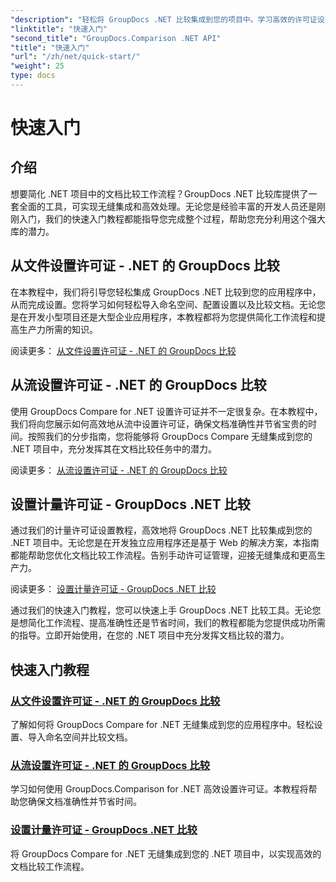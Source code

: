 ```yaml
---
"description": "轻松将 GroupDocs .NET 比较集成到您的项目中。学习高效的许可证设置方法，以实现精准的文档比较工作流程。"
"linktitle": "快速入门"
"second_title": "GroupDocs.Comparison .NET API"
"title": "快速入门"
"url": "/zh/net/quick-start/"
"weight": 25
type: docs
---
```

# 快速入门


## 介绍

想要简化 .NET 项目中的文档比较工作流程？GroupDocs .NET 比较库提供了一套全面的工具，可实现无缝集成和高效处理。无论您是经验丰富的开发人员还是刚刚入门，我们的快速入门教程都能指导您完成整个过程，帮助您充分利用这个强大库的潜力。

## 从文件设置许可证 - .NET 的 GroupDocs 比较

在本教程中，我们将引导您轻松集成 GroupDocs .NET 比较到您的应用程序中，从而完成设置。您将学习如何轻松导入命名空间、配置设置以及比较文档。无论您是在开发小型项目还是大型企业应用程序，本教程都将为您提供简化工作流程和提高生产力所需的知识。

阅读更多： [从文件设置许可证 - .NET 的 GroupDocs 比较](./set-license-from-file/)

## 从流设置许可证 - .NET 的 GroupDocs 比较

使用 GroupDocs Compare for .NET 设置许可证并不一定很复杂。在本教程中，我们将向您展示如何高效地从流中设置许可证，确保文档准确性并节省宝贵的时间。按照我们的分步指南，您将能够将 GroupDocs Compare 无缝集成到您的 .NET 项目中，充分发挥其在文档比较任务中的潜力。

阅读更多： [从流设置许可证 - .NET 的 GroupDocs 比较](./set-license-from-stream/)

## 设置计量许可证 - GroupDocs .NET 比较

通过我们的计量许可证设置教程，高效地将 GroupDocs .NET 比较集成到您的 .NET 项目中。无论您是在开发独立应用程序还是基于 Web 的解决方案，本指南都能帮助您优化文档比较工作流程。告别手动许可证管理，迎接无缝集成和更高生产力。

阅读更多： [设置计量许可证 - GroupDocs .NET 比较](./set-metered-license/)

通过我们的快速入门教程，您可以快速上手 GroupDocs .NET 比较工具。无论您是想简化工作流程、提高准确性还是节省时间，我们的教程都能为您提供成功所需的指导。立即开始使用，在您的 .NET 项目中充分发挥文档比较的潜力。
## 快速入门教程
### [从文件设置许可证 - .NET 的 GroupDocs 比较](./set-license-from-file/)
了解如何将 GroupDocs Compare for .NET 无缝集成到您的应用程序中。轻松设置、导入命名空间并比较文档。
### [从流设置许可证 - .NET 的 GroupDocs 比较](./set-license-from-stream/)
学习如何使用 GroupDocs.Comparison for .NET 高效设置许可证。本教程将帮助您确保文档准确性并节省时间。
### [设置计量许可证 - GroupDocs .NET 比较](./set-metered-license/)
将 GroupDocs Compare for .NET 无缝集成到您的 .NET 项目中，以实现高效的文档比较工作流程。